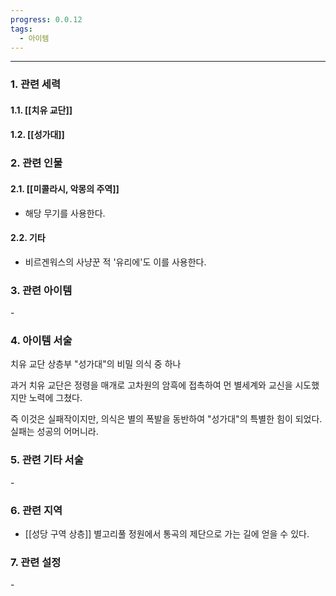 ```yaml
---
progress: 0.0.12
tags:
  - 아이템
---
```

---
### 1. 관련 세력 
#### 1.1. [[치유 교단]]
#### 1.2. [[성가대]]

### 2. 관련 인물
#### 2.1. [[미콜라시, 악몽의 주역]]
- 해당 무기를 사용한다.
#### 2.2. 기타
- 비르겐워스의 사냥꾼 적 '유리에'도 이를 사용한다.

### 3. 관련 아이템
\-

### 4. 아이템 서술
치유 교단 상층부 "성가대"의 비밀 의식 중 하나  
  
과거 치유 교단은 정령을 매개로 고차원의 암흑에 접촉하여 먼 별세계와 교신을 시도했지만 노력에 그쳤다.  
  
즉 이것은 실패작이지만, 의식은 별의 폭발을 동반하여 "성가대"의 특별한 힘이 되었다. 실패는 성공의 어머니라.

### 5. 관련 기타 서술
\-
### 6. 관련 지역
- [[성당 구역 상층]] 별고리풀 정원에서 통곡의 제단으로 가는 길에 얻을 수 있다.

### 7. 관련 설정
\-